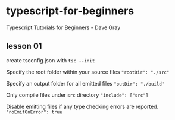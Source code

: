 # typescript-for-beginners
Typescript Tutorials for Beginners - Dave Gray

## lesson 01
create tsconfig.json with `tsc --init`

Specify the root folder within your source files
`"rootDir": "./src"`

Specify an output folder for all emitted files
`"outDir": "./build"`

Only compile files under `src` directory
`"include": ["src"]`

Disable emitting files if any type checking errors are reported.
`"noEmitOnError": true`

